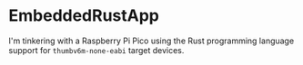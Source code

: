 # EmbeddedRustApp

I'm tinkering with a Raspberry Pi Pico using the Rust programming language support 
for `thumbv6m-none-eabi` target devices.